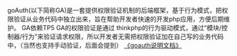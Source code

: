 goAuth(以下简称GA)是一套提供权限验证机制的后端框架，基于行为模式，把权限验证从业务代码中独立出来，旨在帮助开发者快速的开发php应用，方便后期维护。
GA依赖TP5
GA的权限验证是通过 thinkphp的行为驱动模式，通过“模块/控制器/行为”来验证请求权限，所以开发者无需把权限验证加在自己写的业务代码中，（当然也支持手动验证，后面会提到）
[《goauth说明文档》](http://www.kancloud.cn/fafa2088/goa)